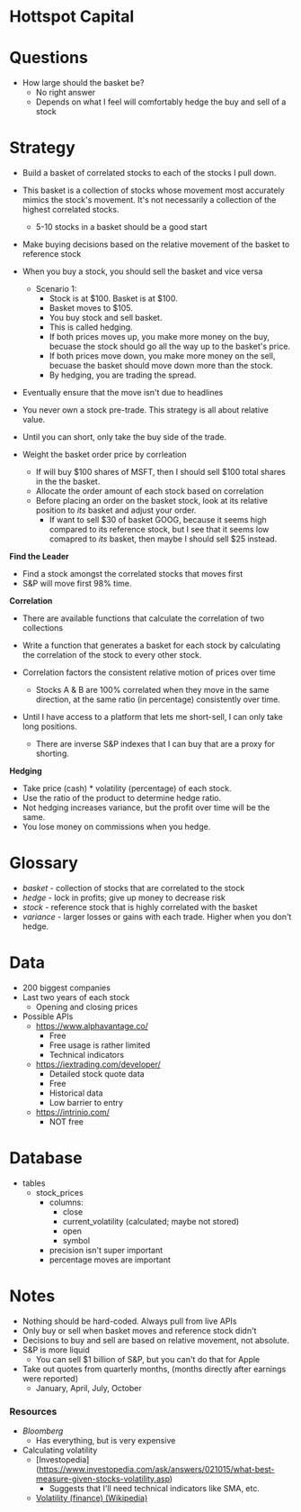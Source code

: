 # Hottspot Capital

# Questions
* How large should the basket be?
  * No right answer
  * Depends on what I feel will comfortably hedge the buy and sell of a stock

# Strategy
* Build a basket of correlated stocks to each of the stocks I pull down.

* This basket is a collection of stocks whose movement most accurately mimics
  the stock's movement. It's not necessarily a collection of the highest
  correlated stocks.
  * 5-10 stocks in a basket should be a good start

* Make buying decisions based on the relative movement of the basket to
  reference stock

* When you buy a stock, you should sell the basket and vice versa
  * Scenario 1:
    * Stock is at $100. Basket is at $100.
    * Basket moves to $105.
    * You buy stock and sell basket.
    * This is called hedging.
    * If both prices moves up, you make more money on the buy, becuase the
      stock should go all the way up to the basket's price.
    * If both prices move down, you make more money on the sell, becuase the
      basket should move down more than the stock.
    * By hedging, you are trading the spread.

* Eventually ensure that the move isn't due to headlines

* You never own a stock pre-trade. This strategy is all about relative value.

* Until you can short, only take the buy side of the trade.

* Weight the basket order price by corrleation
  * If will buy $100 shares of MSFT, then I should sell $100 total shares in the the basket.
  * Allocate the order amount of each stock based on correlation
  * Before placing an order on the basket stock, look at its relative position to _its_ basket and adjust your order.
    * If want to sell $30 of basket GOOG, because it seems high compared to its reference stock, but I see that it seems low comapred to _its_ basket, then maybe I should sell $25 instead.

**Find the Leader**
* Find a stock amongst the correlated stocks that moves first
* S&P will move first 98% time.

**Correlation**
* There are available functions that calculate the correlation of two
  collections
* Write a function that generates a basket for each stock by calculating the
  correlation of the stock to every other stock.
* Correlation factors the consistent relative motion of prices over time
  * Stocks A & B are 100% correlated when they move in the same direction, at
    the same ratio (in percentage) consistently over time.


* Until I have access to a platform that lets me short-sell, I can only take
  long positions.
  * There are inverse S&P indexes that I can buy that are a proxy for shorting.

**Hedging**
* Take price (cash) * volatility (percentage) of each stock.
* Use the ratio of the product to determine hedge ratio.
* Not hedging increases variance, but the profit over time will be the same.
* You lose money on commissions when you hedge.

# Glossary
* _basket_ - collection of stocks that are correlated to the stock
* _hedge_ - lock in profits; give up money to decrease risk
* _stock_ - reference stock that is highly correlated with the basket
* _variance_ - larger losses or gains with each trade. Higher when you don't hedge.

# Data
* 200 biggest companies
* Last two years of each stock
  * Opening and closing prices
* Possible APIs
  * https://www.alphavantage.co/
    * Free
    * Free usage is rather limited
    * Technical indicators
  * https://iextrading.com/developer/
    * Detailed stock quote data
    * Free
    * Historical data
    * Low barrier to entry
  * https://intrinio.com/
    * NOT free

# Database
* tables
  * stock_prices
    * columns:
      * close
      * current_volatility (calculated; maybe not stored)
      * open
      * symbol
    * precision isn't super important
    * percentage moves are important

# Notes
* Nothing should be hard-coded. Always pull from live APIs
* Only buy or sell when basket moves and reference stock didn't
* Decisions to buy and sell are based on relative movement, not absolute.
* S&P is more liquid
  * You can sell $1 billion of S&P, but you can't do that for Apple
* Take out quotes from quarterly months, (months directly after earnings were reported)
  * January, April, July, October

### Resources
* _Bloomberg_
  * Has everything, but is very expensive
* Calculating volatility
  * [Investopedia] (https://www.investopedia.com/ask/answers/021015/what-best-measure-given-stocks-volatility.asp)
    * Suggests that I'll need technical indicators like SMA, etc.
  * [Volatility (finance) (Wikipedia)](https://en.m.wikipedia.org/wiki/Volatility_(finance))


